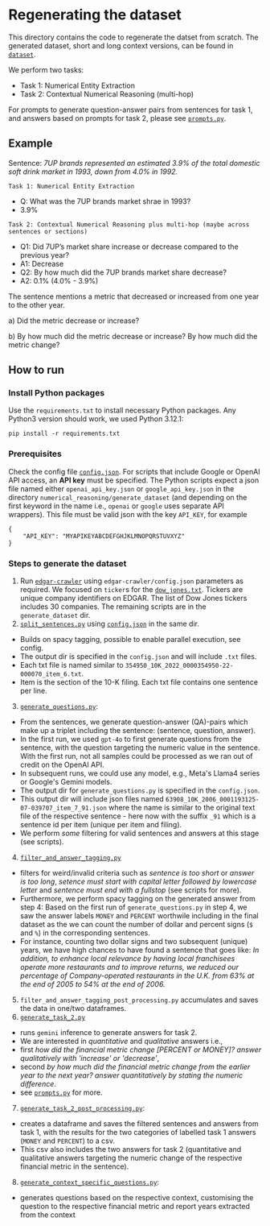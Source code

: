 # Regenerating the dataset 

This directory contains the code to regenerate the datset from scratch. The generated dataset, short and long context versions, can be found in [`dataset`](dataset/).

We perform two tasks:

- Task 1: Numerical Entity Extraction
- Task 2: Contextual Numerical Reasoning (multi-hop)

For prompts to generate question-answer pairs from sentences for task 1, and answers based on prompts for task 2, please see [`prompts.py`](prompts.py).

## Example

Sentence: *7UP brands represented an estimated 3.9% of the total domestic soft drink market in 1993, down from 4.0% in 1992.*

`Task 1: Numerical Entity Extraction`

- Q: What was the 7UP brands market shrae in 1993?
-  3.9%

`Task 2: Contextual Numerical Reasoning plus multi-hop (maybe across sentences or sections)`

- Q1: Did 7UP’s market share increase or decrease compared to the previous year?
- A1: Decrease
- Q2: By how much did the 7UP brands market share decrease?
- A2: 0.1% (4.0% - 3.9%)

The sentence mentions a metric that decreased or increased from one year to the other year. 

a) Did the metric decrease or increase?

b) By how much did the metric decrease or increase? By how much did the metric change?

## How to run

### Install Python packages

Use the `requirements.txt` to install necessary Python packages. Any Python3 version should work, we used Python 3.12.1:

```
pip install -r requirements.txt
```

### Prerequisites

Check the config file [`config.json`](config.json). For scripts that include Google or OpenAI API access, an **API key** must be specified. The Python scripts expect a json file named either `openai_api_key.json` or `google_api_key.json` in the directory `numerical_reasoning/generate_dataset` (and depending on the first keyword in the name i.e., `openai` or `google` uses separate API wrappers). This file must be valid json with the key `API_KEY`, for example

```
{
    "API_KEY": "MYAPIKEYABCDEFGHJKLMNOPQRSTUVXYZ"
}
```

### Steps to generate the dataset

1. Run [`edgar-crawler`](edgar-crawler) using `edgar-crawler/config.json` parameters as required. We focused on `ticker`s for the [`dow_jones.txt`](tickers/dow_jones.txt). Tickers are unique company identifiers on EDGAR. The list of Dow Jones tickers includes 30 companies. The remaining scripts are in the `generate_dataset` dir. 
2. [`split_sentences.py`](split_sentences.py) using [`config.json`](config.json) in the same dir. 
- Builds on spacy tagging, possible to enable parallel execution, see config. 
- The output dir is specified in the `config.json` and will include `.txt` files. 
- Each txt file is named similar to `354950_10K_2022_0000354950-22-000070_item_6.txt`. 
- Item is the section of the 10-K filing. Each txt file contains one sentence per line.
3. [`generate_questions.py`](generate_questions.py): 
- From the sentences, we generate question-answer (QA)-pairs which make up a triplet including the sentence: (sentence, question, answer). 
- In the first run, we used `gpt-4o` to first generate questions from the sentence, with the question targeting the numeric value in the sentence. With the first run, not all samples could be processed as we ran out of credit on the OpenAI API. 
- In subsequent runs, we could use any model, e.g., Meta's Llama4 series or Google's Gemini models. 
- The output dir for `generate_questions.py` is specified in the `config.json`. 
- This output dir will include json files named `63908_10K_2006_0001193125-07-039707_item_7_91.json` where the name is similar to the original text file of the respective sentence - here now with the suffix `_91` which is a sentence id per item (unique per item and filing). 
- We perform *some* filtering for valid sentences and answers at this stage (see scripts).
4. [`filter_and_answer_tagging.py`](filter_and_answer_tagging.py) 
- filters for weird/invalid criteria such as *sentence is too short* or *answer is too long*, *setence must start with capital letter followed by lowercase letter* and *sentence must end with a fullstop* (see scripts for more). 
- Furthermore, we perform spacy tagging on the generated answer from step 4: Based on the first run of `generate_questions.py` in step 4, we saw the answer labels `MONEY` and `PERCENT` worthwile including in the final dataset as the we can count the number of dollar and percent signs (`$` and `%`) in the corresponding sentences. 
- For instance, counting two dollar signs and two subsequent (unique) years, we have high chances to have found a sentence that goes like: *In addition, to enhance local relevance by having local franchisees operate more restaurants and to improve returns, we reduced our percentage of Company-operated restaurants in the U.K. from 63% at the end of 2005 to 54% at the end of 2006.*
5. `filter_and_answer_tagging_post_processing.py` accumulates and saves the data in one/two dataframes.
6. [`generate_task_2.py`](generate_task_2.py) 
- runs `gemini` inference to generate answers for task 2. 
- We are interested in *quantitative* and *qualitative* answers i.e., 
- first *how did the financial metric change [PERCENT or MONEY]? answer qualitatively with 'increase' or 'decrease'*, 
- second *by how much did the financial metric change from the earlier year to the next year? answer quantitatively by stating the numeric difference*. 
- see [`prompts.py`](prompts.py) for more.
7. [`generate_task_2_post_processing.py`](generate_task_2_post_processing.py): 
- creates a dataframe and saves the filtered sentences and answers from task 1, with the results for the two categories of labelled task 1 answers (`MONEY` and `PERCENT`) to a csv. 
- This csv also includes the two answers for task 2 (quantitative and qualitative answers targeting the numeric change of the respective financial metric in the sentence).
8. [`generate_context_specific_questions.py`](generate_context_specific_questions.py):
- generates questions based on the respective context, customising the question to the respective financial metric and report years extracted from the context
